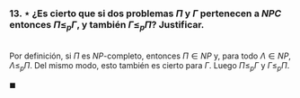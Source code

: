 ### 13. ⋆ ¿Es cierto que si dos problemas $\Pi$ y $\Gamma$ pertenecen a $NPC$ entonces $\Pi \leq_p \Gamma$, y también $\Gamma \leq_p \Pi$? Justificar.

\
Por definición, si $\Pi$ es $NP$-completo, entonces $\Pi \in NP$ y, para todo $\Lambda \in NP$, $\Lambda \leq_p \Pi$. Del mismo modo, esto también es cierto para $\Gamma$. Luego $\Pi \leq_p \Gamma$ y $\Gamma \leq_p \Pi$.

$\blacksquare$
